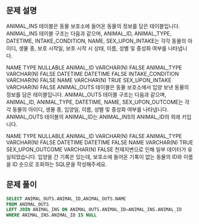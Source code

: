 ## 문제 설명

ANIMAL_INS 테이블은 동물 보호소에 들어온 동물의 정보를 담은 테이블입니다. ANIMAL_INS 테이블 구조는 다음과 같으며, ANIMAL_ID, ANIMAL_TYPE, DATETIME, INTAKE_CONDITION, NAME, SEX_UPON_INTAKE는 각각 동물의 아이디, 생물 종, 보호 시작일, 보호 시작 시 상태, 이름, 성별 및 중성화 여부를 나타냅니다.

NAME TYPE NULLABLE
ANIMAL_ID VARCHAR(N) FALSE
ANIMAL_TYPE VARCHAR(N) FALSE
DATETIME DATETIME FALSE
INTAKE_CONDITION VARCHAR(N) FALSE
NAME VARCHAR(N) TRUE
SEX_UPON_INTAKE VARCHAR(N) FALSE
ANIMAL_OUTS 테이블은 동물 보호소에서 입양 보낸 동물의 정보를 담은 테이블입니다. ANIMAL_OUTS 테이블 구조는 다음과 같으며, ANIMAL_ID, ANIMAL_TYPE, DATETIME, NAME, SEX_UPON_OUTCOME는 각각 동물의 아이디, 생물 종, 입양일, 이름, 성별 및 중성화 여부를 나타냅니다. ANIMAL_OUTS 테이블의 ANIMAL_ID는 ANIMAL_INS의 ANIMAL_ID의 외래 키입니다.

NAME TYPE NULLABLE
ANIMAL_ID VARCHAR(N) FALSE
ANIMAL_TYPE VARCHAR(N) FALSE
DATETIME DATETIME FALSE
NAME VARCHAR(N) TRUE
SEX_UPON_OUTCOME VARCHAR(N) FALSE
천재지변으로 인해 일부 데이터가 유실되었습니다. 입양을 간 기록은 있는데, 보호소에 들어온 기록이 없는 동물의 ID와 이름을 ID 순으로 조회하는 SQL문을 작성해주세요.

## 문제 풀이

```sql
SELECT ANIMAL_OUTS.ANIMAL_ID,ANIMAL_OUTS.NAME
FROM ANIMAL_OUTS
LEFT JOIN ANIMAL_INS ON ANIMAL_OUTS.ANIMAL_ID=ANIMAL_INS.ANIMAL_ID
WHERE ANIMAL_INS.ANIMAL_ID IS NULL
```
